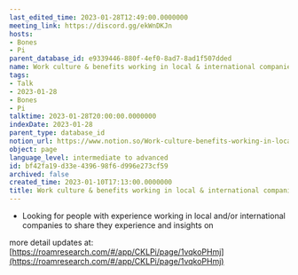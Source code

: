 ```yaml
---
last_edited_time: 2023-01-28T12:49:00.0000000
meeting_link: https://discord.gg/ekWnDKJn
hosts:
- Bones
- Pi
parent_database_id: e9339446-880f-4ef0-8ad7-8ad1f507dded
name: Work culture & benefits working in local & international companies
tags:
- Talk
- 2023-01-28
- Bones
- Pi
talktime: 2023-01-28T20:00:00.0000000
indexDate: 2023-01-28
parent_type: database_id
notion_url: https://www.notion.so/Work-culture-benefits-working-in-local-international-companies-bf42fa19d33e439698f6d996e273cf59
object: page
language_level: intermediate to advanced
id: bf42fa19-d33e-4396-98f6-d996e273cf59
archived: false
created_time: 2023-01-10T17:13:00.0000000
title: Work culture & benefits working in local & international companies
---
```


   - Looking for people with experience working in local and/or international companies to share they experience and insights on

more detail updates at:
[https://roamresearch.com/#/app/CKLPi/page/1vqkoPHmj](https://roamresearch.com/#/app/CKLPi/page/1vqkoPHmj)

























